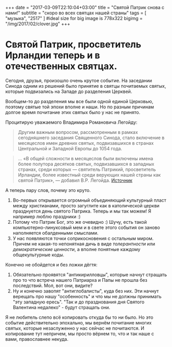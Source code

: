 +++
date = "2017-03-09T22:10:04+03:00"
title = "Святой Патрик снова с нами!"
subtitle = "скоро во всех святцах нашей страны"
tags        = [ "музыка", "2517" ]
#ideal size for big image is 778х322
bigimg = "/img/2017/02/clover.jpg"
+++

# Святой Патрик, просветитель Ирландии теперь и в отечественных святцах.

Сегодня, друзья, произошло очень крутое событие. На заседании Синода одним из решений было принятие в святцы почитаемых святых, которые подвизались на Западе до разделения Церквей.

Вообщем-то до разделения мы все были одной единой Церковью, поэтому святые той эпохи вполне и наши. Но по разным причинам долгое время почитание этих святых было у нас не принято.

Процитирую уважаемого Владимира Романовича Легойду:

> Другим важным вопросом, рассмотренным в рамках сегодняшнего заседания Священного Синода, стало включение в месяцеслов имен древних святых, подвизавшихся в странах Центральной и Западной Европы до 1054 года.

> ... «В общей сложности в месяцеслов были включены имена более полутора десятков святых, подвизавшихся в западных странах, среди которых — святитель Патрикий, просветитель Ирландии, более известный среди верующих нашей страны как святой Патрик», — добавил В.Р. Легойда. [Источник](http://sinfo-mp.ru/v-r-legojda-prokommentiroval-osnovnye-temy-zasedaniya-svyashhennogo-sinoda-russkoj-pravoslavnoj-cerkvi.html)

А теперь пару слов, почему это круто.

1. Во-первых открывается огромный объединяющий культурный пласт между христианами, просто загуглите как в католической церкви празднуется день святого Патрика. Теперь и мы так можем! Я например люблю праздники :)
2. Потому что Патрик Бог, это же очевидно :) Шучу, есть такой компьютерно-линуксовый мем и в свете этого события он заново наполняется обалденными смыслами.
3. У нас появляются точки соприкосновения с остальным миром. Причем не какая-то непонятная дичь в виде *толерантности* или *демократические ценности*, а вполне понятные каждому общекультурные коды.

Конечно не обойдется и без ложки дёгтя:

1. Обязательно проявятся "антикирилловцы", которые начнут стращать про то что встреча нашего Патриарха и Папы не прошла без последствий. Мол, вот они, видите?
2. Ну и конечно завопят "антиглобалисты", куда без них. Эти начнут верещать про нашу "особенность" и что мы не должны принимать "эту западную ересь". "Так и до празднования дня Святого Валентина недалеко" - будут стращать они.

Я не любитель слепо всё копировать откуда бы то ни было. Но это событие действительно эпохально, мы вернём почитание многих святых, которые незаслуженно у нас сейчас не почитаются. И копирование тут непричем, мы просто вёрнем то, что и так наше с вами, православнее некуда.
